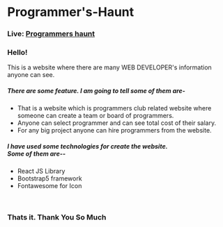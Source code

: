 # Programmer's-Haunt
### Live: <a href="https://programmers-haunt.netlify.app/">Programmers haunt</a>
<h3>Hello!</h3>
<p>This is a website where there are many WEB DEVELOPER's information anyone can see.</p>

<h5>There are some feature. I am going to tell some of them are-</h5>

<ul>
        <li>
                That is a website which is programmers club related website where someone can create a team or board of
                programmers.
        </li>
        <li>
                Anyone can select programmer and can see total cost of their salary.
        </li>
        <li>
                For any big project anyone can hire programmers from the website.
        </li>
</ul>

<h5>I have used some technologies for create the website. <br>Some of them are-- </h5>
<ul>
        <li>
                React JS Library
        </li>
        <li>
                Bootstrap5 framework
        </li>
        <li>
                Fontawesome for Icon
        </li>
</ul>
<br>
<h3>Thats it. Thank You So Much</h3>